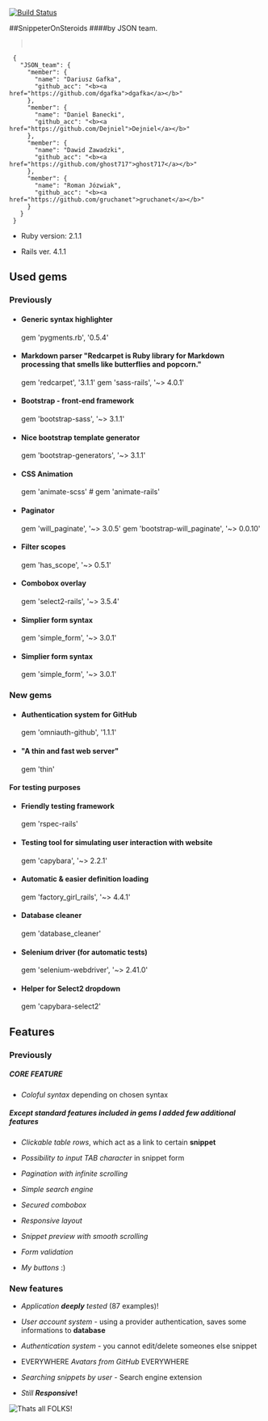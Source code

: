 [![Build Status](https://travis-ci.org/gruchanet/snippeter_on_steroids.svg?branch=master)](https://travis-ci.org/gruchanet/snippeter_on_steroids)

##SnippeterOnSteroids
####by JSON team.


><pre>
     {
       "JSON_team": {
         "member": {
           "name": "Dariusz Gafka",
           "github_acc": "<b><a href="https://github.com/dgafka">dgafka</a></b>"
         },
         "member": {
           "name": "Daniel Banecki",
           "github_acc": "<b><a href="https://github.com/Dejniel">Dejniel</a></b>"
         },
         "member": {
           "name": "Dawid Zawadzki",
           "github_acc": "<b><a href="https://github.com/ghost717">ghost717</a></b>"
         },
         "member": {
           "name": "Roman Józwiak",
           "github_acc": "<b><a href="https://github.com/gruchanet">gruchanet</a></b>"
         }
       }
     }
></pre>


* Ruby version: 2.1.1

* Rails ver. 4.1.1


## Used gems
### Previously
* #### Generic syntax highlighter
    gem 'pygments.rb', '0.5.4'

* #### Markdown parser "Redcarpet is Ruby library for Markdown processing that smells like butterflies and popcorn."
    gem 'redcarpet', '3.1.1'
    gem 'sass-rails', '~> 4.0.1'

* #### Bootstrap - front-end framework
    gem 'bootstrap-sass', '~> 3.1.1'

* #### Nice bootstrap template generator
    gem 'bootstrap-generators', '~> 3.1.1'

* #### CSS Animation
    gem 'animate-scss' # gem 'animate-rails'

* #### Paginator
    gem 'will_paginate', '~> 3.0.5'
    gem 'bootstrap-will_paginate', '~> 0.0.10'

* #### Filter scopes
    gem 'has_scope', '~> 0.5.1'

* #### Combobox overlay
    gem 'select2-rails', '~> 3.5.4'

* #### Simplier form syntax
    gem 'simple_form', '~> 3.0.1'

* #### Simplier form syntax
    gem 'simple_form', '~> 3.0.1'

### New gems

* #### Authentication system for GitHub
    gem 'omniauth-github', '1.1.1'

* #### "A thin and fast web server"
    gem 'thin'


#### For testing purposes

* #### Friendly testing framework
    gem 'rspec-rails'

* #### Testing tool for simulating user interaction with website
    gem 'capybara', '~> 2.2.1'

* #### Automatic & easier definition loading
    gem 'factory_girl_rails', '~> 4.4.1'

* #### Database cleaner
    gem 'database_cleaner'

* #### Selenium driver (for automatic tests)
    gem 'selenium-webdriver', '~> 2.41.0'

* #### Helper for Select2 dropdown
    gem 'capybara-select2'


## Features
### Previously

##### CORE FEATURE

* <i>Coloful syntax</i> depending on chosen syntax

##### Except standard features included in gems I added few additional features

* <i>Clickable table rows</i>, which act as a link to certain <b>snippet</b>

* <i>Possibility to input TAB character</i> in snippet form

* <i>Pagination with infinite scrolling</i>

* <i>Simple search engine</i>

* <i>Secured combobox</i>

* <i>Responsive layout</i>

* <i>Snippet preview with smooth scrolling</i>

* <i>Form validation</i>

* <i>My buttons</i> :)

### New features

* <i>Application <b>deeply</b> tested</i> (87 examples)!

* <i>User account system</i> - using a provider authentication, saves some informations to <b>database</b>

* <i>Authentication system</i> - you cannot edit/delete someones else snippet

* EVERYWHERE <i>Avatars from GitHub</i> EVERYWHERE

* <i>Searching snippets by user</i> - Search engine extension

* <i>Still <b>Responsive</b></i><b>!</b>


![Thats all FOLKS!](http://www.soothetube.com/wp-content/uploads/2013/12/all.jpg)
